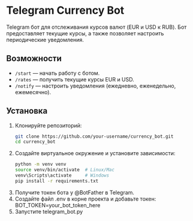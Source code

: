 # Telegram Currency Bot

Telegram бот для отслеживания курсов валют (EUR и USD к RUB). Бот предоставляет текущие курсы, а также позволяет настроить периодические уведомления.

## Возможности
- `/start` — начать работу с ботом.
- `/rates` — получить текущие курсы EUR и USD.
- `/notify` — настроить уведомления (ежедневно, еженедельно, ежемесячно).

## Установка
1. Клонируйте репозиторий:
   ```bash
   git clone https://github.com/your-username/currency_bot.git
   cd currency_bot
2. Создайте виртуальное окружение и установите зависимости:
   ```bash
   python -m venv venv
   source venv/bin/activate  # Linux/Mac
   venv\Scripts\activate     # Windows
   pip install -r requirements.txt

3. Получите токен бота у @BotFather в Telegram.
4. Создайте файл .env в корне проекта и добавьте токен:
BOT_TOKEN=your_bot_token_here
5. Запустите telegram_bot.py